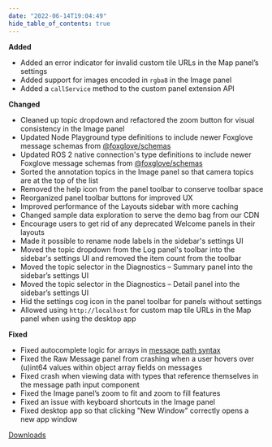 ```yaml
---
date: "2022-06-14T19:04:49"
hide_table_of_contents: true
---
```


**Added**

- Added an error indicator for invalid custom tile URLs in the Map panel’s settings
- Added support for images encoded in `rgba8` in the Image panel
- Added a `callService` method to the custom panel extension API

**Changed**

- Cleaned up topic dropdown and refactored the zoom button for visual consistency in the Image panel
- Updated Node Playground type definitions to include newer Foxglove message schemas from [@foxglove/schemas](https://github.com/foxglove/schemas)
- Updated ROS 2 native connection's type definitions to include newer Foxglove message schemas from [@foxglove/schemas](https://github.com/foxglove/schemas)
- Sorted the annotation topics in the Image panel so that camera topics are at the top of the list
- Removed the help icon from the panel toolbar to conserve toolbar space
- Reorganized panel toolbar buttons for improved UX
- Improved performance of the Layouts sidebar with more caching
- Changed sample data exploration to serve the demo bag from our CDN
- Encourage users to get rid of any deprecated Welcome panels in their layouts
- Made it possible to rename node labels in the sidebar's settings UI
- Moved the topic dropdown from the Log panel's toolbar into the sidebar's settings UI and removed the item count from the toolbar
- Moved the topic selector in the Diagnostics – Summary panel into the sidebar’s settings UI
- Moved the topic selector in the Diagnostics – Detail panel into the sidebar’s settings UI
- Hid the settings cog icon in the panel toolbar for panels without settings
- Allowed using `http://localhost` for custom map tile URLs in the Map panel when using the desktop app

**Fixed**

- Fixed autocomplete logic for arrays in [message path syntax](https://foxglove.dev/docs/studio/app-concepts/message-path-syntax)
- Fixed the Raw Message panel from crashing when a user hovers over (u)int64 values within object array fields on messages
- Fixed crash when viewing data with types that reference themselves in the message path input component
- Fixed the Image panel’s zoom to fit and zoom to fill features
- Fixed an issue with keyboard shortcuts in the Image panel
- Fixed desktop app so that clicking "New Window" correctly opens a new app window

[Downloads](https://github.com/foxglove/studio/releases/tag/v1.14.2)
